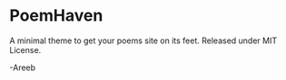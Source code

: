 # PoemHaven

A minimal theme to get your poems site on its feet. Released under MIT License.

-Areeb
